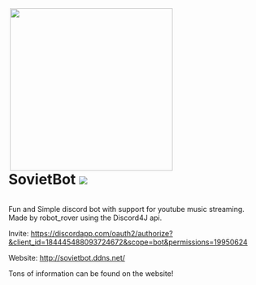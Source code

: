<div style="display: inline-block"><img align="right" src="https://raw.githubusercontent.com/robot-rover/SovietBot/master/src/main/resources/avatars/person.jpeg" height="320" width="320">
<h1> SovietBot  <img src="https://travis-ci.org/robot-rover/SovietBot.svg?branch=master" /> </h1>
</div>

Fun and Simple discord bot with support for youtube music streaming.
Made by robot_rover using the Discord4J api.

Invite: <https://discordapp.com/oauth2/authorize?&client_id=184445488093724672&scope=bot&permissions=19950624>

Website: <http://sovietbot.ddns.net/>

Tons of information can be found on the website!
